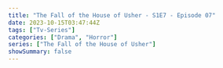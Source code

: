 ```yaml
---
title: "The Fall of the House of Usher - S1E7 - Episode 07"
date: 2023-10-15T03:47:44Z
tags: ["Tv-Series"]
categories: ["Drama", "Horror"]
series: ["The Fall of the House of Usher"]
showSummary: false
---
```


  <mux-player stream-type="on-demand"
  src="https://kp3d-my.sharepoint.com/personal/ryoo_kp3d_onmicrosoft_com/_layouts/15/download.aspx?share=ESOyfLdhfHBLr5YcDqP_dXsBKY8Zu_hTIk0CsdZfgluEnA" prefer-playback="mse" controls>
  </mux-player>
  
  
  <script src="https://cdn.jsdelivr.net/npm/@mux/mux-player"></script>
  
 <script type="application/ld+json">
 {
  "@context": "https://schema.org/",
  "@type": "VideoObject",
  "name": "The Fall of the House of Usher - S1E7 - Episode 07",
  "contentUrl": "https://stream.mux.com/D6Cq01YFBjLCfbxgSsARJAX0101vQ1rAQJgU6ecXB5ALXA.m3u8",
  "thumbnailUrl": "https://www.themoviedb.org/t/p/original/3VopZH8XBS8OM2kDAUuVvYly52N.jpg?width=314&fit_mode=preserve&time=25",
  "uploadDate": "2023-10-15T03:47:44Z",
}

</script>